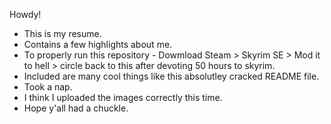 Howdy! 
 - This is my resume.
 - Contains a few highlights about me.
 - To properly run this repository - Dowmload Steam > Skyrim SE > Mod it to hell > circle back to this after devoting 50 hours to skyrim.
 - Included are many cool things like this absolutley cracked README file.
 - Took a nap.
 - I think I uploaded the images correctly this time.
 - Hope y'all had a chuckle.
